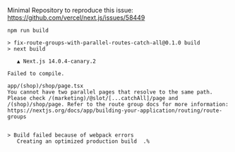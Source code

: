 Minimal Repository to reproduce this issue: https://github.com/vercel/next.js/issues/58449
```shell
npm run build

> fix-route-groups-with-parallel-routes-catch-all@0.1.0 build
> next build

   ▲ Next.js 14.0.4-canary.2

Failed to compile.

app/(shop)/shop/page.tsx
You cannot have two parallel pages that resolve to the same path. Please check /(marketing)/@slot/[...catchAll]/page and /(shop)/shop/page. Refer to the route group docs for more information: https://nextjs.org/docs/app/building-your-application/routing/route-groups


> Build failed because of webpack errors
   Creating an optimized production build  .%   
```
